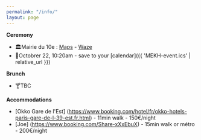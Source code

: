 ```yaml
---
permalink: "/info/"
layout: page
---
```



**Ceremony**
* 🏛️Mairie du 10e : [Maps](https://goo.gl/maps/3NCW694jz3fv4mjJ6) - [Waze](https://www.waze.com/en/live-map/directions/fr/idf/paris/mairie-du-10eme-arrondissement?place=ChIJg1YM0Q5u5kcRXdem_tWJycg) 
* 📆Octobrer 22, 10:20am - save to your [calendar]({{ 'MEKH-event.ics' | relative_url }})  

**Brunch**
* 🍸TBC

**Accommodations**
* [Okko Gare de l'Est] (https://www.booking.com/hotel/fr/okko-hotels-paris-gare-de-l-39-est.fr.html) - 11min walk - 150€/night
* [Joe] (https://www.booking.com/Share-xXxEbuX) - 15min walk or métro - 200€/night

